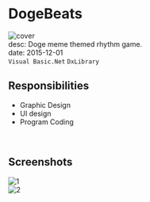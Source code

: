 # DogeBeats
![cover](/assets/images/works/dogebeats/cover.jpeg)  
desc: Doge meme themed rhythm game.  
date: 2015-12-01  
``Visual Basic.Net`` ``DxLibrary``

## Responsibilities
- Graphic Design
- UI design
- Program Coding

<br />

## Screenshots
![1](/assets/images/works/dogebeats/1.gif)  
![2](/assets/images/works/dogebeats/2.gif)  